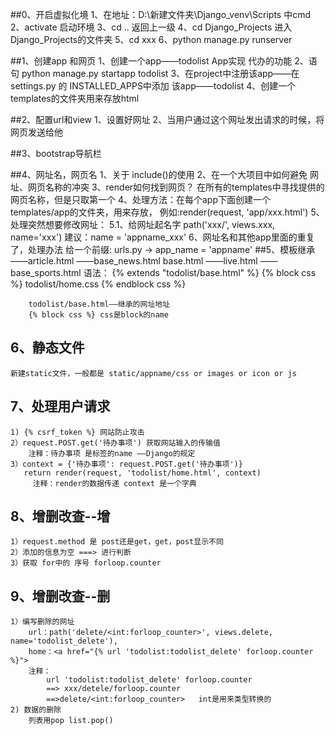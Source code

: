 ##0、开启虚拟化境
    1、在地址：D:\新建文件夹\Django_venv\Scripts 中cmd
    2、activate 启动环境
    3、cd .. 返回上一级
    4、cd Django_Projects 进入Django_Projects的文件夹
    5、cd xxx 
    6、python manage.py runserver

##1、创建app 和网页
    1、创建一个app——todolist App实现 代办的功能
    2、语句 python manage.py startapp todolist
    3、在project中注册该app——在settings.py 的 INSTALLED_APPS中添加 该app——todolist
    4、创建一个templates的文件夹用来存放html

##2、配置url和view
    1、设置好网址
    2、当用户通过这个网址发出请求的时候，将网页发送给他

##3、bootstrap导航栏

##4、网址名，网页名
    1、关于 include()的使用
    2、在一个大项目中如何避免 网址、网页名称的冲突
    3、render如何找到网页？
        在所有的templates中寻找提供的网页名称，但是只取第一个
    4、处理方法：在每个app下面创建一个templates/app的文件夹，用来存放，
    例如:render(request, 'app/xxx.html')
    5、处理突然想要修改网址：
        5.1、给网址起名字 path('xxx/', views.xxx, name='xxx')
        <a href="{% url 'todolist_about' %}"></a>
        建议：name = 'appname_xxx'
    6、网址名和其他app里面的重复了，处理办法
        给一个前缀:
        urls.py -> app_name = 'appname'
        <a href="{% url 'appname:todolist_about' %}"></a>
##5、模板继承
                            ——article.html
            ——base_news.html
    base.html               ——live.html
            ——base_sports.html
    语法：
        {% extends "todolist/base.html" %}
        {% block css %}
        todolist/home.css
        {% endblock css %}

        todolist/base.html——继承的网址地址
        {% block css %} css是block的name
## 6、静态文件
    新建static文件，一般都是 static/appname/css or images or icon or js
## 7、处理用户请求
    1) {% csrf_token %} 网站防止攻击
    2）request.POST.get('待办事项') 获取网站输入的传输值 
        注释：待办事项 是标签的name ——Django的规定
    3）context = {'待办事项': request.POST.get('待办事项')}
       return render(request, 'todolist/home.html', context)
         注释：render的数据传递 context 是一个字典
## 8、增删改查--增
    1）request.method 是 post还是get，get，post显示不同
    2）添加的信息为空 ===> 进行判断
    3）获取 for中的 序号 forloop.counter
## 9、增删改查--删
    1）编写删除的网址 
        url：path('delete/<int:forloop_counter>', views.delete, name='todolist_delete'),
        home：<a href="{% url 'todolist:todolist_delete' forloop.counter %}">
        注释：
            url 'todolist:todolist_delete' forloop.counter
            ==> xxx/detele/forloop.counter
            ==>delete/<int:forloop_counter>   int是用来类型转换的
    2) 数据的删除
        列表用pop list.pop()



